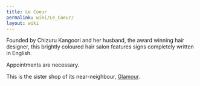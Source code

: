 ```yaml
---
title: Le Coeur
permalink: wiki/Le_Coeur/
layout: wiki
---
```


Founded by Chizuru Kangoori and her husband, the award winning hair
designer, this brightly coloured hair salon features signs completely
written in English.

Appointments are necessary.

This is the sister shop of its near-neighbour,
[Glamour](/wiki/Glamour "wikilink").
